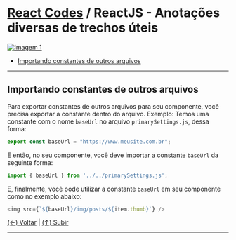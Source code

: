 # [React Codes](https://github.com/systemboys/React_Codes#react-codes "React Codes") / ReactJS - Anotações diversas de trechos úteis

[![Imagem 1](https://site.com/img/exemplo.png "Imagem 1")](http://link.com "Imagem 1")

- [Importando constantes de outros arquivos](#importando-constantes-de-outros-arquivos "Importando constantes de outros arquivos")

---

## Importando constantes de outros arquivos

Para exportar constantes de outros arquivos para seu componente, você precisa exportar a constante dentro do arquivo. Exemplo: Temos uma constante com o nome `baseUrl` no arquivo `primarySettings.js`, dessa forma:

```javascript
export const baseUrl = "https://www.meusite.com.br";
```

E então, no seu componente, você deve importar a constante `baseUrl` da seguinte forma:

```javascript
import { baseUrl } from '../../primarySettings.js';
```

E, finalmente, você pode utilizar a constante `baseUrl` em seu componente como no exemplo abaixo:

```javascript
<img src={`${baseUrl}/img/posts/${item.thumb}`} />
```

[(&larr;) Voltar](https://github.com/systemboys/React_Codes#react-codes "Voltar ao Sumário") | 
[(&uarr;) Subir](#assunto "Subir para o topo")

---